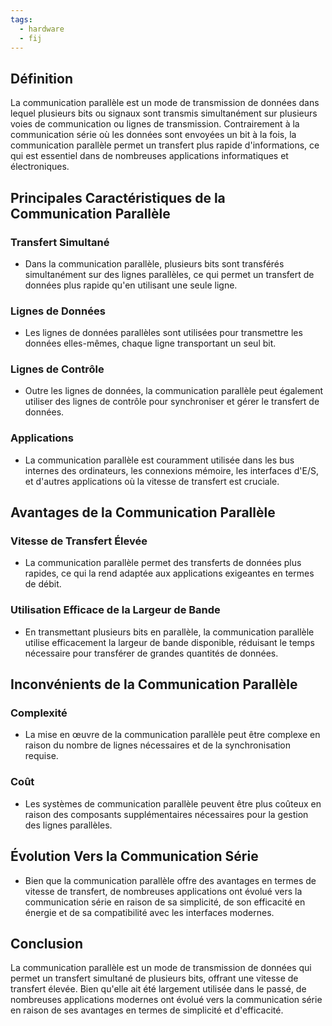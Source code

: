 ```yaml
---
tags:
  - hardware
  - fij
---
```


## Définition
La communication parallèle est un mode de transmission de données dans lequel plusieurs bits ou signaux sont transmis simultanément sur plusieurs voies de communication ou lignes de transmission. Contrairement à la communication série où les données sont envoyées un bit à la fois, la communication parallèle permet un transfert plus rapide d'informations, ce qui est essentiel dans de nombreuses applications informatiques et électroniques.

## Principales Caractéristiques de la Communication Parallèle

### Transfert Simultané
- Dans la communication parallèle, plusieurs bits sont transférés simultanément sur des lignes parallèles, ce qui permet un transfert de données plus rapide qu'en utilisant une seule ligne.

### Lignes de Données
- Les lignes de données parallèles sont utilisées pour transmettre les données elles-mêmes, chaque ligne transportant un seul bit.

### Lignes de Contrôle
- Outre les lignes de données, la communication parallèle peut également utiliser des lignes de contrôle pour synchroniser et gérer le transfert de données.

### Applications
- La communication parallèle est couramment utilisée dans les bus internes des ordinateurs, les connexions mémoire, les interfaces d'E/S, et d'autres applications où la vitesse de transfert est cruciale.

## Avantages de la Communication Parallèle

### Vitesse de Transfert Élevée
- La communication parallèle permet des transferts de données plus rapides, ce qui la rend adaptée aux applications exigeantes en termes de débit.

### Utilisation Efficace de la Largeur de Bande
- En transmettant plusieurs bits en parallèle, la communication parallèle utilise efficacement la largeur de bande disponible, réduisant le temps nécessaire pour transférer de grandes quantités de données.

## Inconvénients de la Communication Parallèle

### Complexité
- La mise en œuvre de la communication parallèle peut être complexe en raison du nombre de lignes nécessaires et de la synchronisation requise.

### Coût
- Les systèmes de communication parallèle peuvent être plus coûteux en raison des composants supplémentaires nécessaires pour la gestion des lignes parallèles.

## Évolution Vers la Communication Série
- Bien que la communication parallèle offre des avantages en termes de vitesse de transfert, de nombreuses applications ont évolué vers la communication série en raison de sa simplicité, de son efficacité en énergie et de sa compatibilité avec les interfaces modernes.

## Conclusion
La communication parallèle est un mode de transmission de données qui permet un transfert simultané de plusieurs bits, offrant une vitesse de transfert élevée. Bien qu'elle ait été largement utilisée dans le passé, de nombreuses applications modernes ont évolué vers la communication série en raison de ses avantages en termes de simplicité et d'efficacité.
